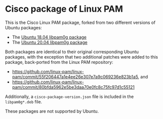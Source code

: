 # Cisco package of Linux PAM

This is the Cisco Linux PAM package, forked from two different
versions of Ubuntu packages:

* The [Ubuntu 18.04 libpam0g
  package](http://archive.ubuntu.com/ubuntu/pool/main/p/pam/pam_1.1.8-3.6ubuntu2.18.04.3.tar.gz)
* The [Ubuntu 20.04 libpam0g
package](http://archive.ubuntu.com/ubuntu/pool/main/p/pam/pam_1.3.1.orig.tar.xz)

Both packages are identical to their original corresponding Ubuntu
packages, with the exception that two additional patches were added to
this package, back-ported from the Linux PAM repository:

* https://github.com/linux-pam/linux-pam/commit/55f206447a1e4ee26e307e7a9c069236e823b1a5,
  and
* https://github.com/linux-pam/linux-pam/commit/80bfda5962e5be3daa70e0fc8c75fc97d1c55121

Additionally, a `cisco-package-version.json` file is included in the
`libpam0g*.deb` file.

These packages are not supported by Ubuntu.
